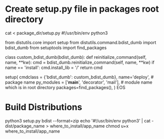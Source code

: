 # Create setup.py file in packages root directory
cat <<EOS > package_dir/setup.py
#!/usr/bin/env python3

from distutils.core import setup
from distutils.command.bdist_dumb import bdist_dumb
from setuptools import find_packages

class custom_bdist_dumb(bdist_dumb):
    def reinitialize_command(self, name, **kw):
        cmd = bdist_dumb.reinitialize_command(self, name, **kw)
        if name == 'install':
            cmd.install_lib = '/'
        return cmd


setup(
  cmdclass = {'bdist_dumb': custom_bdist_dumb},
  name='deploy',  # package name
  py_modules = ['__main__', 'decorator', 'mail'],  # module name which is in root directory
  packages=find_packages(),
)
EOS

# Build Distributions
python3 setup.py bdist --format=zip
echo '#!/usr/bin/env python3' | cat -  dist/package_name > where_to_install/app_name
chmod u+x where_to_install/app_name
